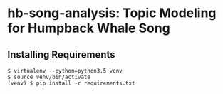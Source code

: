 # hb-song-analysis: Topic Modeling for Humpback Whale Song


## Installing Requirements
```angular2html
$ virtualenv --python=python3.5 venv
$ source venv/bin/activate
(venv) $ pip install -r requirements.txt
```

